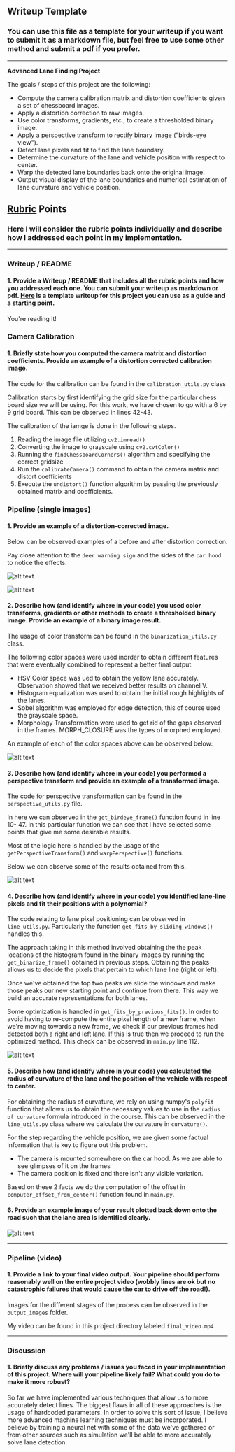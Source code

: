 ## Writeup Template

### You can use this file as a template for your writeup if you want to submit it as a markdown file, but feel free to use some other method and submit a pdf if you prefer.

---

**Advanced Lane Finding Project**

The goals / steps of this project are the following:

* Compute the camera calibration matrix and distortion coefficients given a set of chessboard images.
* Apply a distortion correction to raw images.
* Use color transforms, gradients, etc., to create a thresholded binary image.
* Apply a perspective transform to rectify binary image ("birds-eye view").
* Detect lane pixels and fit to find the lane boundary.
* Determine the curvature of the lane and vehicle position with respect to center.
* Warp the detected lane boundaries back onto the original image.
* Output visual display of the lane boundaries and numerical estimation of lane curvature and vehicle position.

[//]: # (Image References)

[image1]: ./output_images/calibration/test_calibration_before.jpg "Distorted"
[image7]: ./output_images/calibration/test_calibration_after.jpg "Undistorted"
[image8]: ./output_images/color_spaces/color_spaces.png "Color Spaces"
[image9]: ./output_images/perspective_transform/perspective.png "Perspective Transforms"
[image2]: ./test_images/test1.jpg "Road Transformed"
[image3]: ./examples/binary_combo_example.jpg "Binary Example"
[image4]: ./examples/warped_straight_lines.jpg "Warp Example"
[image5]: ./output_images/lane_identification/lane_identification.png "Fit Visual"
[image6]: ./output_images/curvature_radius/curvature_radius.png "Output"
[video1]: ./project_video.mp4 "Video"

## [Rubric](https://review.udacity.com/#!/rubrics/571/view) Points

### Here I will consider the rubric points individually and describe how I addressed each point in my implementation.  

---

### Writeup / README

#### 1. Provide a Writeup / README that includes all the rubric points and how you addressed each one.  You can submit your writeup as markdown or pdf.  [Here](https://github.com/udacity/CarND-Advanced-Lane-Lines/blob/master/writeup_template.md) is a template writeup for this project you can use as a guide and a starting point.  

You're reading it!

### Camera Calibration

#### 1. Briefly state how you computed the camera matrix and distortion coefficients. Provide an example of a distortion corrected calibration image.

The code for the calibration can be found in the `calibration_utils.py` class

Calibration starts by first identifying the grid size for the particular chess board size we will be using. For this work, we have chosen to go with a 6 by 9 grid board. This can be observed in lines 42-43.

The calibration of the iamge is done in the following steps.

1. Reading the image file utilizing `cv2.imread()`
2. Converting the image to grayscale using `cv2.cvtColor()`
3. Running the `findChessboardCorners()` algorithm and specifying the correct gridsize
4. Run the `calibrateCamera()` command to obtain the camera matrix and distort coefficients
5. Execute the `undistort()` function algorithm by passing the previously obtained matrix and coefficients. 

### Pipeline (single images)

#### 1. Provide an example of a distortion-corrected image.

Below can be observed examples of a before and after distortion correction. 

Pay close attention to the `deer warning sign` and the sides of the `car hood` to notice the effects.

![alt text][image1]

![alt text][image7]

#### 2. Describe how (and identify where in your code) you used color transforms, gradients or other methods to create a thresholded binary image.  Provide an example of a binary image result.

The usage of color transform can be found in the `binarization_utils.py` class. 

The following color spaces were used inorder to obtain different features that were eventually combined to represent a better final output.

- HSV Color space was ued to obtain the yellow lane accurately. Observation showed that we received better results on channel V.
- Histogram equalization was used to obtain the initial rough highlights of the lanes.
- Sobel algorithm was employed for edge detection, this of course used the grayscale space.
- Morphology Transformation were used to get rid of the gaps observed in the frames. MORPH_CLOSURE was the types of morphed employed.

An example of each of the color spaces above can be observed below:

![alt text][image8]

#### 3. Describe how (and identify where in your code) you performed a perspective transform and provide an example of a transformed image.

The code for perspective transformation can be found in the `perspective_utils.py` file.

In here we can observed in the `get_birdeye_frame()` function found in line 10- 47. In this particular function we can see that I have selected some points that give me some desirable results.

Most of the logic here is handled by the usage of the `getPerspectiveTransform()` and `warpPerspective()` functions.

Below we can observe some of the results obtained from this.

![alt text][image9]

#### 4. Describe how (and identify where in your code) you identified lane-line pixels and fit their positions with a polynomial?

The code relating to lane pixel positioning can be observed in `line_utils.py`. Particularly the function `get_fits_by_sliding_windows()` handles this.

The approach taking in this method involved obtaining the the peak locations of the histogram found in the binary images by running the `get_binarize_frame()` obtained in previous steps. Obtaining the peaks allows us to decide the pixels that pertain to which lane line (right or left).

Once we've obtained the top two peaks we slide the windows and make those peaks our new starting point and continue from there. This way we build an accurate representations for both lanes.

Some optimization is handled in `get_fits_by_previous_fits()`. In order to avoid having to re-compute the entire pixel length of a new frame, when we're moving towards a new frame, we check if our previous frames had detected both a right and left lane. If this is true then we proceed to run the optimized method. This check can be observed in `main.py` line 112.


![alt text][image5]

#### 5. Describe how (and identify where in your code) you calculated the radius of curvature of the lane and the position of the vehicle with respect to center.

For obtaining the radius of curvature, we rely on using numpy's `polyfit` function that allows us to obtain the necessary values to use in the `radius of curvature` formula introduced in the course. This can be observed in the `line_utils.py` class where we calculate the curvature in `curvature()`.


For the step regarding the vehicle position, we are given some factual information that is key to figure out this problem.

- The camera is mounted somewhere on the car hood. As we are able to see glimpses of it on the frames
- The camera position is fixed and there isn't any visible variation. 

Based on these 2 facts we do the computation of the offset in `computer_offset_from_center()` function found in `main.py`.


#### 6. Provide an example image of your result plotted back down onto the road such that the lane area is identified clearly.


![alt text][image6]

---

### Pipeline (video)

#### 1. Provide a link to your final video output.  Your pipeline should perform reasonably well on the entire project video (wobbly lines are ok but no catastrophic failures that would cause the car to drive off the road!).

Images for the different stages of the process can be observed in the `output_images` folder.

My video can be found in this project directory labeled `final_video.mp4`

---

### Discussion

#### 1. Briefly discuss any problems / issues you faced in your implementation of this project.  Where will your pipeline likely fail?  What could you do to make it more robust?

So far we have implemented various techniques that allow us to more accurately detect lines. The biggest flaws in all of these approaches is the usage of hardcoded parameters. In order to solve this sort of issue, I believe more advanced machine learning techniques must be incorporated. I believe by training a neural net with some of the data we've gathered or from other sources such as simulation we'll be able to more accurately solve lane detection. 